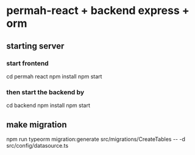 # permah-react + backend express + orm

## starting server
### start frontend
cd permah react
npm install
npm start

### then start the backend by 
cd backend
npm install
npm start

## make migration
npm run typeorm migration:generate src/migrations/CreateTables -- -d src/config/datasource.ts